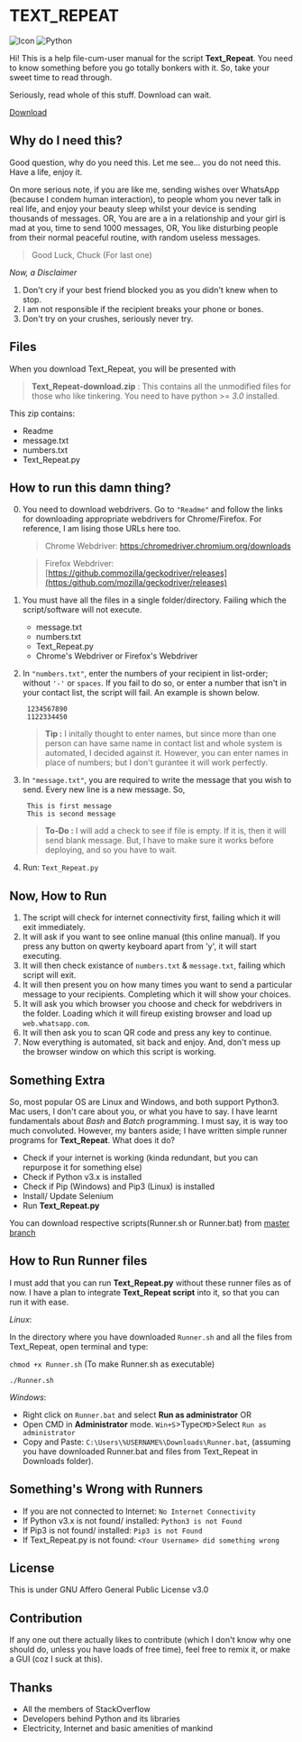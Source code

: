# TEXT_REPEAT

![Icon](https://github.com/1bl4z3r/Text_Repeat/blob/master/tr1.ico) ![Python](https://www.python.org/static/community_logos/python-powered-w-70x28.png)

Hi! This is a help file-cum-user manual for the script **Text_Repeat**. You need to know something before you go totally bonkers with it. So, take your sweet time to read through.

Seriously, read whole of this stuff. Download can wait.

[Download](https://github.com/1bl4z3r/Text_Repeat/archive/download.zip)

## Why do I need this?

Good question, why do you need this. Let me see... you do not need this. Have a life, enjoy it.

On more serious note, if you are like me, sending wishes over WhatsApp (because I condem human interaction), to people whom you never talk in real life, and enjoy your beauty sleep whilst your device is sending thousands of messages. OR, You are are a in a relationship and your girl is mad at you, time to send 1000 messages, OR, You like disturbing people from their normal peaceful routine, with random useless messages.

>Good Luck, Chuck (For last one)

_Now, a Disclaimer_

1. Don't cry if your best friend blocked you as you didn't knew when to stop.
2. I am not responsible if the recipient breaks your phone or bones.
3. Don't try on your crushes, seriously never try.


## Files

When you download Text_Repeat, you will be presented with

> **Text_Repeat-download.zip** : This contains all the unmodified files for those who like tinkering. You need to have python >= *3.0* installed.

This zip contains:
- Readme
- message.txt
- numbers.txt
- Text_Repeat.py

## How to run this damn thing?

0. You need to download webdrivers. Go to `"Readme"` and follow the links for downloading appropriate webdrivers for Chrome/Firefox. For reference, I am lising those URLs here too.

    >Chrome Webdriver: [https:/chromedriver.chromium.org/downloads](https:/chromedriver.chromium.org/downloads)
    
    >Firefox Webdriver: [https://github.commozilla/geckodriver/releases](https:/github.com/mozilla/geckodriver/releases)

1. You must have all the files in a single folder/directory. Failing which the script/software will not execute.
    - message.txt
    - numbers.txt
    - Text_Repeat.py
    - Chrome's Webdriver or Firefox's Webdriver

2. In `"numbers.txt"`, enter the numbers of your recipient in list-order; without `'-'` or `spaces`. If you fail to do so, or enter a number that isn't in your contact list, the script will fail. An example is shown below.

        1234567890  
        1122334450

    >**Tip :** I initally thought to enter names, but since more than one person can have same name in contact list and whole system is automated, I decided against it. However, you can enter names in place of numbers; but I don't gurantee it will work perfectly.

3. In `"message.txt"`, you are required to write the message that you wish to send. Every new line is a new message. So,

        This is first message
        This is second message

    >**To-Do :** I will add a check to see if file is empty. If it is, then it will send blank message. But, I have to make sure it works before deploying, and so you have to wait.

4. Run: `Text_Repeat.py`

## Now, How to Run

1. The script will check for internet connectivity first, failing which it will exit immediately.
2. It will ask if you want to see online manual (this online manual). If you press any button on qwerty keyboard apart from 'y', it will start executing.
3. It will then check existance of `numbers.txt` & `message.txt`, failing which script will exit.
4. It will then present you on how many times you want to send a particular message to your recipients. Completing which it will show your choices.
5. It will ask you which browser you choose and check for webdrivers in the folder. Loading which it will fireup existing browser and load up `web.whatsapp.com`.
6. It will then ask you to scan QR code and press any key to continue.
7. Now everything is automated, sit back and enjoy. And, don't mess up the browser window on which this script is working.

## Something Extra
So, most popular OS are Linux and Windows, and both support Python3. Mac users, I don't care about you, or what you have to say.
I have learnt fundamentals about *Bash* and *Batch* programming. I must say, it is way too much convoluted. However, my banters aside; I have written simple runner programs for **Text_Repeat**. What does it do?
 - Check if your internet is working (kinda redundant, but you can repurpose it for something else)
 - Check if Python v3.x is installed
 - Check if Pip (Windows) and Pip3 (Linux) is installed
 - Install/ Update Selenium
 - Run **Text_Repeat.py**

You can download respective scripts(Runner.sh or Runner.bat) from [master branch](https://github.com/1bl4z3r/Text_Repeat/tree/master)
## How to Run Runner files
I must add that you can run **Text_Repeat.py** without these runner files as of now. I have a plan to integrate **Text_Repeat script** into it, so that you can run it with ease.

*Linux*:

In the directory where you have downloaded `Runner.sh` and all the files from Text_Repeat, open terminal and type: 

`chmod +x Runner.sh` (To make Runner.sh as executable)

`./Runner.sh`

*Windows*:
 - Right click on `Runner.bat` and select **Run as administrator**
 OR
 - Open CMD in **Administrator** mode. `Win+S`>Type`CMD`>Select `Run as administrator`
 - Copy and Paste: `C:\Users\%USERNAME%\Downloads\Runner.bat`, (assuming you have downloaded Runner.bat and files from Text_Repeat in Downloads folder).
 
 ## Something's Wrong with Runners
 - If you are not connected to Internet: `No Internet Connectivity`
 - If Python v3.x is not found/ installed: `Python3 is not Found`
 - If Pip3 is not found/ installed: `Pip3 is not Found`
 - If Text_Repeat.py is not found: `<Your Username> did something wrong`

## License

This is under GNU Affero General Public License v3.0

## Contribution

If any one out there actually likes to contribute (which I don't know why one should do, unless you have loads of free time), feel free to remix it, or make a GUI (coz I suck at this).

## Thanks
- All the members of StackOverflow
- Developers behind Python and its libraries
- Electricity, Internet and basic amenities of mankind
